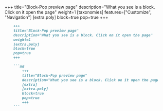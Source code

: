 +++
title="Block-Pop preview page"
description="What you see is a block. Click on it open the page"
weight=1
[taxonomies]
features=["Customize", "Navigation"]
[extra.poly]
block=true
pop=true
+++

```md
    +++
    title="Block-Pop preview page"
    description="What you see is a block. Click on it open the page"
    weight=1
    [extra.poly]
    block=true
    pop=true
    +++

    ```md
        +++
        title="Block-Pop preview page"
        description="What you see is a block. Click on it open the page"
        [extra]
        [extra.poly]
        block=true
        pop=true
        +++
    ```
```